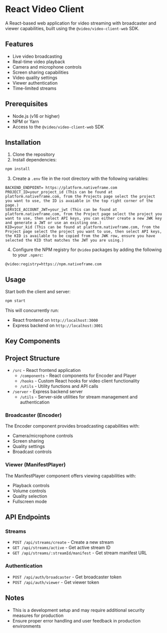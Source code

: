 # React Video Client

A React-based web application for video streaming with broadcaster and viewer capabilities, built using the `@video/video-client-web` SDK.

## Features

- Live video broadcasting
- Real-time video playback
- Camera and microphone controls
- Screen sharing capabilities
- Video quality settings
- Viewer authentication
- Time-limited streams

## Prerequisites

- Node.js (v16 or higher)
- NPM or Yarn
- Access to the `@video/video-client-web` SDK 

## Installation

1. Clone the repository
2. Install dependencies:
```bash
npm install
```

3. Create a `.env` file in the root directory with the following variables:
```
BACKEND_ENDPOINT= https://platform.nativeframe.com 
PROJECT_ID=your_project_id (This can be found at platform.nativeframe.com, from the Projects page select the project you want to use, the ID is avaiable in the top right corner of the page.)
SERVICE_ACCOUNT_JWT=your_jwt (This can be found at platform.nativeframe.com, from the Project page select the project you want to use, then select API keys, you can either create a new JWK key and generate a JWT or use an existing one.)
KID=your_kid (This can be found at platform.nativeframe.com, from the Project page select the project you want to use, then select API keys, the KID is available to be copied from the JWK row, ensure you have selected the KID that matches the JWT you are using.)
```

4. Configure the NPM registry for `@video` packages by adding the following to your `.npmrc`:
```npmrc
@video:registry=https://npm.nativeframe.com
```

## Usage

Start both the client and server:
```bash
npm start
```

This will concurrently run:
- React frontend on `http://localhost:3000`
- Express backend on `http://localhost:3001`

## Key Components

## Project Structure

- `/src` - React frontend application
  - `/components` - React components for Encoder and Player
  - `/hooks` - Custom React hooks for video client functionality
  - `/utils` - Utility functions and API calls
- `/server` - Express backend server
  - `/utils` - Server-side utilities for stream management and authentication


### Broadcaster (Encoder)
The Encoder component provides broadcasting capabilities with:
- Camera/microphone controls
- Screen sharing
- Quality settings
- Broadcast controls

### Viewer (ManifestPlayer)
The ManifestPlayer component offers viewing capabilities with:
- Playback controls
- Volume controls
- Quality selection
- Fullscreen mode

## API Endpoints

### Streams
- `POST /api/streams/create` - Create a new stream
- `GET /api/streams/active` - Get active stream ID
- `GET /api/streams/:streamId/manifest` - Get stream manifest URL

### Authentication
- `POST /api/auth/broadcaster` - Get broadcaster token
- `POST /api/auth/viewer` - Get viewer token


## Notes

- This is a development setup and may require additional security measures for production
- Ensure proper error handling and user feedback in production environments

